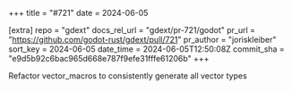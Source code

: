 +++
title = "#721"
date = 2024-06-05

[extra]
repo = "gdext"
docs_rel_url = "gdext/pr-721/godot"
pr_url = "https://github.com/godot-rust/gdext/pull/721"
pr_author = "joriskleiber"
sort_key = 2024-06-05
date_time = 2024-06-05T12:50:08Z
commit_sha = "e9d5b92c6bac965d668e787f9efe31fffe61206b"
+++

Refactor vector_macros to consistently generate all vector types
